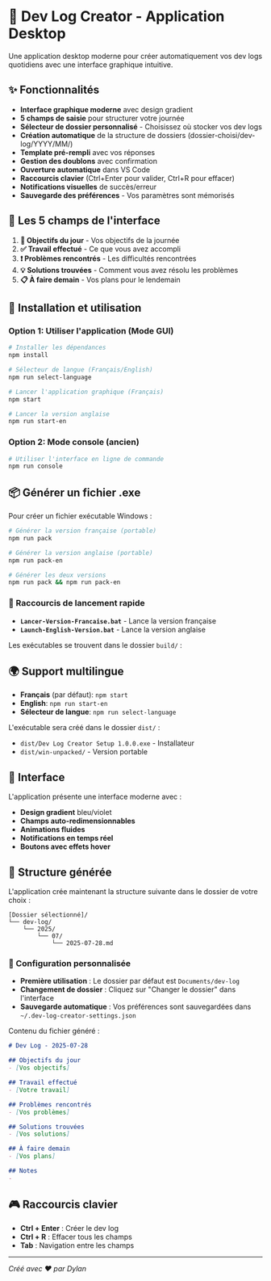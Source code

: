 # 🚀 Dev Log Creator - Application Desktop

Une application desktop moderne pour créer automatiquement vos dev logs quotidiens avec une interface graphique intuitive.

## ✨ Fonctionnalités

- **Interface graphique moderne** avec design gradient
- **5 champs de saisie** pour structurer votre journée
- **Sélecteur de dossier personnalisé** - Choisissez où stocker vos dev logs
- **Création automatique** de la structure de dossiers (dossier-choisi/dev-log/YYYY/MM/)
- **Template pré-rempli** avec vos réponses
- **Gestion des doublons** avec confirmation
- **Ouverture automatique** dans VS Code
- **Raccourcis clavier** (Ctrl+Enter pour valider, Ctrl+R pour effacer)
- **Notifications visuelles** de succès/erreur
- **Sauvegarde des préférences** - Vos paramètres sont mémorisés

## 🎯 Les 5 champs de l'interface

1. **🎯 Objectifs du jour** - Vos objectifs de la journée
2. **✅ Travail effectué** - Ce que vous avez accompli
3. **❗ Problèmes rencontrés** - Les difficultés rencontrées
4. **💡 Solutions trouvées** - Comment vous avez résolu les problèmes
5. **📋 À faire demain** - Vos plans pour le lendemain

## 🚀 Installation et utilisation

### Option 1: Utiliser l'application (Mode GUI)

```bash
# Installer les dépendances
npm install

# Sélecteur de langue (Français/English)
npm run select-language

# Lancer l'application graphique (Français)
npm start

# Lancer la version anglaise
npm run start-en
```

### Option 2: Mode console (ancien)

```bash
# Utiliser l'interface en ligne de commande
npm run console
```

## 📦 Générer un fichier .exe

Pour créer un fichier exécutable Windows :

```bash
# Générer la version française (portable)
npm run pack

# Générer la version anglaise (portable) 
npm run pack-en

# Générer les deux versions
npm run pack && npm run pack-en
```

### 🚀 Raccourcis de lancement rapide

- **`Lancer-Version-Francaise.bat`** - Lance la version française
- **`Launch-English-Version.bat`** - Lance la version anglaise

Les exécutables se trouvent dans le dossier `build/` :

## 🌍 Support multilingue

- **Français** (par défaut): `npm start`
- **English**: `npm run start-en`
- **Sélecteur de langue**: `npm run select-language`

L'exécutable sera créé dans le dossier `dist/` :
- `dist/Dev Log Creator Setup 1.0.0.exe` - Installateur
- `dist/win-unpacked/` - Version portable

## 🎨 Interface

L'application présente une interface moderne avec :
- **Design gradient** bleu/violet
- **Champs auto-redimensionnables**
- **Animations fluides**
- **Notifications en temps réel**
- **Boutons avec effets hover**

## 📁 Structure générée

L'application crée maintenant la structure suivante dans le dossier de votre choix :

```
[Dossier sélectionné]/
└── dev-log/
    └── 2025/
        └── 07/
            └── 2025-07-28.md
```

### 🔧 Configuration personnalisée

- **Première utilisation** : Le dossier par défaut est `Documents/dev-log`
- **Changement de dossier** : Cliquez sur "Changer le dossier" dans l'interface
- **Sauvegarde automatique** : Vos préférences sont sauvegardées dans `~/.dev-log-creator-settings.json`

Contenu du fichier généré :
```markdown
# Dev Log - 2025-07-28

## Objectifs du jour
- [Vos objectifs]

## Travail effectué
- [Votre travail]

## Problèmes rencontrés
- [Vos problèmes]

## Solutions trouvées
- [Vos solutions]

## À faire demain
- [Vos plans]

## Notes
- 
```

## 🎮 Raccourcis clavier

- **Ctrl + Enter** : Créer le dev log
- **Ctrl + R** : Effacer tous les champs
- **Tab** : Navigation entre les champs

---

*Créé avec ❤️ par Dylan*